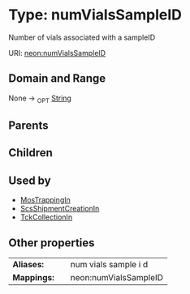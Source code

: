 
# Type: numVialsSampleID


Number of vials associated with a sampleID

URI: [neon:numVialsSampleID](https://data.neonscience.org/numVialsSampleID)


## Domain and Range

None ->  <sub>OPT</sub> [String](types/String.md)

## Parents


## Children


## Used by

 * [MosTrappingIn](MosTrappingIn.md)
 * [ScsShipmentCreationIn](ScsShipmentCreationIn.md)
 * [TckCollectionIn](TckCollectionIn.md)

## Other properties

|  |  |  |
| --- | --- | --- |
| **Aliases:** | | num vials sample i d |
| **Mappings:** | | neon:numVialsSampleID |

